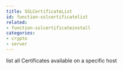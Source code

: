 ```yaml
---
title: SSLCertificateList
id: function-sslcertificatelist
related:
- function-sslcertificateinstall
categories:
- crypto
- server
---
```


list all Certificates available on a specific host
